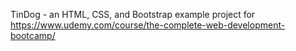 TinDog - an HTML, CSS, and Bootstrap example project for https://www.udemy.com/course/the-complete-web-development-bootcamp/
